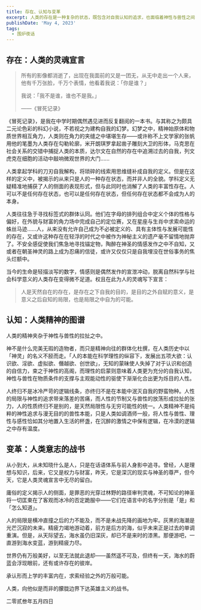 ```yaml
---
title: 存在、认知与变革
excerpt: 人类的存在是一种复杂的状态，既包含对自我认知的追求，也面临着神性与兽性之间的拉扯。变革是人类意志的体现，尽管面临局限与挑战，但仍需勇敢探索未来的可能性与美好。
publishDate: 'May 4, 2023'
tags:
  - 围炉夜话
---
```


## 存在：人类的灵魂宣言

> 所有的影像都消逝了，出现在我面前的又是一团无，从无中走出一个人来，他有千万张脸，千万个表情，他看着我说：「你是谁？」
>
> 我说：「我不是谁，谁也不是我。」
>
> ——《冒死记录》

《冒死记录》，是我在中学时期偶然遇见进而反复翻阅的一本书。与其称之为颇具二元论色彩的科幻小说，不若视之为建构自我的幻梦。幻梦之中，精神始原体和物质世界相互角力，人类则在角力的夹缝之中堪堪生存——或许称不上文学家的张帆用他的笔墨为人类存在勾勒轮廓，米开朗琪罗拿起凿子雕刻大卫的形体，马克思在社会关系的交错中捕捉人类的本质，达尔文在自然的存在中追溯过去的自我，列文虎克在细胞的活动中敲响微观世界的大门……

人类拿起学科的刀刃自我解构，将琐碎的线索用思维缝补成自我的定义。但是在这样的定义中，被揭示的从来只是人的一种存在状态，而并非人的全貌。学科定义无疑精准地捕获了人的侧面的表现形式，但与此同时也消解了人类的丰富性存在。人可以不是任何存在状态，也可以是任何存在状态，但任何存在状态都不会成为人的本身。

人类往往急于寻找标签式的群体认同。他们在字母的排列组合中定义个体的性格与偏好，在外貌与财富的角力场中完成自己的定位赛，又在星座与生肖中求索命运的蛛丝马迹……人，从来没有允许自己成为不必被定义的、具有主体性与发展可能性的存在，又或许这种存在在轻浮的时代之中被作为神秘主义的遗产毫不留情地抛弃了。不安全感促使我们焦急地寻找锚定物，陶醉在神圣的情感发作之中不自知，又或者在朝圣神灵的路上成为忍痛的信徒，或许又仅仅只是自我埋没在世俗事务的焦头烂额中。

当今的生命是轻描淡写的数字，情感则是偶然发作的宣泄冲动，脱离自然科学与社会科学意义的人类存在变得微不足道。权且在此为人的灵魂写下宣言：

> 人是天然自在的存在，是存在之下自我的目的，是目的之外自赋的意义，是意义之后自知的局限，也是局限之中自为的可能。

## 认知：人类精神的图谱

人类的精神夹杂于神性与兽性的拉扯之中。

神不是什么完美无瑕的造物者，而只是精神向往的群体化杜撰，在人类历史中以「神灵」的名义不胫而走。「人的本能在科学理性的纵容下，发展出五项大欲：认识欲、淫欲、虚拟欲、僭越欲、创世欲」，无知的蒙昧使人失掉了对于认识和创造的自信力，束之于神性的高阁，而理性的启蒙则意味着人类更为充分的自我认知，神性与兽性在物质条件的支撑与主观能动性的驱使下渐渐化合出更为烁目的人性。

人终归不是冰冷严苛的逻辑线条，亦终归不是在本能中泯灭自我的野蛮物种。人性的局限与神性的追求带来落差的苦痛，而人性的节制又与兽性的放荡形成拉扯的张力，人的性质终归不是别的，是天然局限性与无穷可能性的统一。人类精神不是纯粹的神性追求与漫无目的的兽性本能，只是人类如调酒师一般，将人性与兽性、理性与感性恰如其分地置入生活的杯盏，在沉醉的激情之中保有逻辑，在冷漠的逻辑之中存有温度。

## 变革：人类意志的战书

从小到大，从未知晓什么是人，只是在话语体系与前人身影中追寻。曾经，人是理想与知识，后来，它又是权力与财富，昨天，它是深沉的现实与神圣的尊严，但今天，它是人类灵魂宣言中无尽的留白。

庸俗的定义揭示人的侧面，是罪恶的光穿过林野的路径审判灵魂，不可知论的神圣将一切匡束在了客观而冰冷的否定跪服中——它们在语言中的名字分别是「是」和「怎么知道」。

人的局限是横冲直撞之后的力不能及，而不是未战先降的画地为牢。灰黑的海潮是光芒沉寂的未来。精疲力竭地游动着，前方是后方的海，似乎未来正是过去的单调重演。但是，从天际望去，海水虽仍旧深灰，却已不是来时的漆黑。那便游吧，一直游到海水变蓝，游到精疲力尽。

世界仍有万般美好，以至无法就此退却——虽然遥不可及，但终有一天，海水的蔚蓝会浮现眼前，还有或许存在的彼岸。

承认形而上学的丰富内在，求索经验之外的万般可能。

人类，向他似是而非的朦胧边界下达英雄主义的战书。

二零贰叁年五月四日
